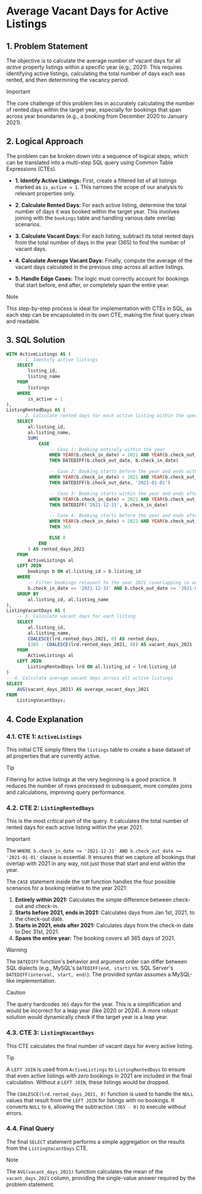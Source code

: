 # Average Vacant Days for Active Listings

## 1. Problem Statement
The objective is to calculate the average number of vacant days for all *active* property listings within a specific year (e.g., 2021). This requires identifying active listings, calculating the total number of days each was rented, and then determining the vacancy period.

> [!IMPORTANT]
> The core challenge of this problem lies in accurately calculating the number of rented days within the target year, especially for bookings that span across year boundaries (e.g., a booking from December 2020 to January 2021).

## 2. Logical Approach
The problem can be broken down into a sequence of logical steps, which can be translated into a multi-step SQL query using Common Table Expressions (CTEs).

- **1. Identify Active Listings:** First, create a filtered list of all listings marked as `is_active = 1`. This narrows the scope of our analysis to relevant properties only.

- **2. Calculate Rented Days:** For each active listing, determine the total number of days it was booked within the target year. This involves joining with the `bookings` table and handling various date overlap scenarios.

- **3. Calculate Vacant Days:** For each listing, subtract its total rented days from the total number of days in the year (365) to find the number of vacant days.

- **4. Calculate Average Vacant Days:** Finally, compute the average of the vacant days calculated in the previous step across all active listings.

- **5. Handle Edge Cases:** The logic must correctly account for bookings that start before, end after, or completely span the entire year.

> [!NOTE]
> This step-by-step process is ideal for implementation with CTEs in SQL, as each step can be encapsulated in its own CTE, making the final query clean and readable.

## 3. SQL Solution

```sql
WITH ActiveListings AS (
    -- 1. Identify active listings
    SELECT
        listing_id,
        listing_name
    FROM
        listings
    WHERE
        is_active = 1
),
ListingRentedDays AS (
    -- 2. Calculate rented days for each active listing within the specified year (e.g., 2021)
    SELECT
        al.listing_id,
        al.listing_name,
        SUM(
            CASE
                -- Case 1: Booking entirely within the year
                WHEN YEAR(b.check_in_date) = 2021 AND YEAR(b.check_out_date) = 2021
                THEN DATEDIFF(b.check_out_date, b.check_in_date)

                -- Case 2: Booking starts before the year and ends within the year
                WHEN YEAR(b.check_in_date) < 2021 AND YEAR(b.check_out_date) = 2021
                THEN DATEDIFF(b.check_out_date, '2021-01-01')

                -- Case 3: Booking starts within the year and ends after the year
                WHEN YEAR(b.check_in_date) = 2021 AND YEAR(b.check_out_date) > 2021
                THEN DATEDIFF('2021-12-31', b.check_in_date)

                -- Case 4: Booking starts before the year and ends after the year (covers the entire year)
                WHEN YEAR(b.check_in_date) < 2021 AND YEAR(b.check_out_date) > 2021
                THEN 365

                ELSE 0
            END
        ) AS rented_days_2021
    FROM
        ActiveListings al
    LEFT JOIN
        bookings b ON al.listing_id = b.listing_id
    WHERE
        -- Filter bookings relevant to the year 2021 (overlapping in any way)
        b.check_in_date <= '2021-12-31' AND b.check_out_date >= '2021-01-01'
    GROUP BY
        al.listing_id, al.listing_name
),
ListingVacantDays AS (
    -- 3. Calculate vacant days for each listing
    SELECT
        al.listing_id,
        al.listing_name,
        COALESCE(lrd.rented_days_2021, 0) AS rented_days,
        (365 - COALESCE(lrd.rented_days_2021, 0)) AS vacant_days_2021
    FROM
        ActiveListings al
    LEFT JOIN
        ListingRentedDays lrd ON al.listing_id = lrd.listing_id
)
-- 4. Calculate average vacant days across all active listings
SELECT
    AVG(vacant_days_2021) AS average_vacant_days_2021
FROM
    ListingVacantDays;
```

## 4. Code Explanation

### 4.1. CTE 1: `ActiveListings`
This initial CTE simply filters the `listings` table to create a base dataset of all properties that are currently active.

> [!TIP]
> Filtering for active listings at the very beginning is a good practice. It reduces the number of rows processed in subsequent, more complex joins and calculations, improving query performance.

### 4.2. CTE 2: `ListingRentedDays`
This is the most critical part of the query. It calculates the total number of rented days for each active listing within the year 2021.

> [!IMPORTANT]
> The `WHERE b.check_in_date <= '2021-12-31' AND b.check_out_date >= '2021-01-01'` clause is essential. It ensures that we capture *all* bookings that overlap with 2021 in any way, not just those that start and end within the year.

The `CASE` statement inside the `SUM` function handles the four possible scenarios for a booking relative to the year 2021:
1.  **Entirely within 2021:** Calculates the simple difference between check-out and check-in.
2.  **Starts before 2021, ends in 2021:** Calculates days from Jan 1st, 2021, to the check-out date.
3.  **Starts in 2021, ends after 2021:** Calculates days from the check-in date to Dec 31st, 2021.
4.  **Spans the entire year:** The booking covers all 365 days of 2021.

> [!WARNING]
> The `DATEDIFF` function's behavior and argument order can differ between SQL dialects (e.g., MySQL's `DATEDIFF(end, start)` vs. SQL Server's `DATEDIFF(interval, start, end)`). The provided syntax assumes a MySQL-like implementation.

> [!CAUTION]
> The query hardcodes `365` days for the year. This is a simplification and would be incorrect for a leap year (like 2020 or 2024). A more robust solution would dynamically check if the target year is a leap year.

### 4.3. CTE 3: `ListingVacantDays`
This CTE calculates the final number of vacant days for every active listing.

> [!TIP]
> A `LEFT JOIN` is used from `ActiveListings` to `ListingRentedDays` to ensure that even active listings with *zero* bookings in 2021 are included in the final calculation. Without a `LEFT JOIN`, these listings would be dropped.

The `COALESCE(lrd.rented_days_2021, 0)` function is used to handle the `NULL` values that result from the `LEFT JOIN` for listings with no bookings. It converts `NULL` to `0`, allowing the subtraction `(365 - 0)` to execute without errors.

### 4.4. Final Query
The final `SELECT` statement performs a simple aggregation on the results from the `ListingVacantDays` CTE.

> [!NOTE]
> The `AVG(vacant_days_2021)` function calculates the mean of the `vacant_days_2021` column, providing the single-value answer required by the problem statement.
